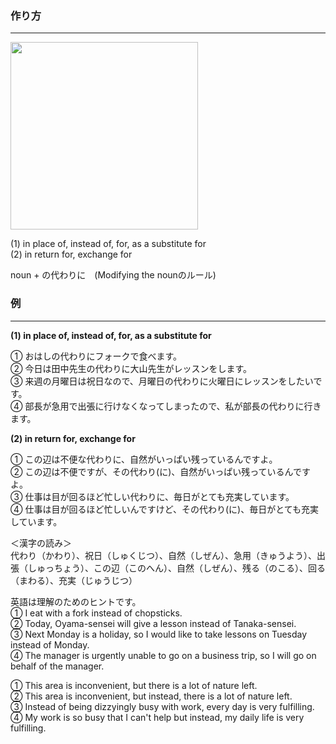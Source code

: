 ### 作り方
***
<img src="https://www.mlcjapanese.co.jp/img/N4-009_Modifying_the_noun.png" style="height:300px; width: auto"/>

(1) in place of, instead of, for, as a substitute for  
(2) in return for, exchange for

noun + の代わりに　(Modifying the nounのルール)
### 例
***
**(1) in place of, instead of, for, as a substitute for**  

① おはしの代わりにフォークで食べます。  
② 今日は田中先生の代わりに大山先生がレッスンをします。  
③ 来週の月曜日は祝日なので、月曜日の代わりに火曜日にレッスンをしたいです。  
④ 部長が急用で出張に行けなくなってしまったので、私が部長の代わりに行きます。

**(2) in return for, exchange for**  

① この辺は不便な代わりに、自然がいっぱい残っているんですよ。  
② この辺は不便ですが、その代わり(に)、自然がいっぱい残っているんですよ。  
③ 仕事は目が回るほど忙しい代わりに、毎日がとても充実しています。  
④ 仕事は目が回るほど忙しいんですけど、その代わり(に)、毎日がとても充実しています。  

＜漢字の読み＞  
代わり（かわり）、祝日（しゅくじつ）、自然（しぜん）、急用（きゅうよう）、出張（しゅっちょう）、この辺（このへん）、自然（しぜん）、残る（のこる）、回る（まわる）、充実（じゅうじつ）  
  
英語は理解のためのヒントです。  
① I eat with a fork instead of chopsticks.  
② Today, Oyama-sensei will give a lesson instead of Tanaka-sensei.  
③ Next Monday is a holiday, so I would like to take lessons on Tuesday instead of Monday.  
④ The manager is urgently unable to go on a business trip, so I will go on behalf of the manager.  
  
① This area is inconvenient, but there is a lot of nature left.  
② This area is inconvenient, but instead, there is a lot of nature left.  
③ Instead of being dizzyingly busy with work, every day is very fulfilling.  
④ My work is so busy that I can't help but instead, my daily life is very fulfilling.
